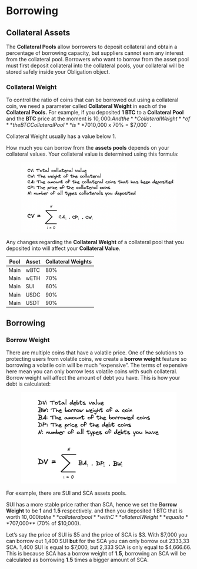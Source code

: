 # Borrowing

## Collateral Assets

The **Collateral Pools** allow borrowers to deposit collateral and obtain a percentage of borrowing capacity, but suppliers cannot earn any interest from the collateral pool. Borrowers who want to borrow from the asset pool must first deposit collateral into the collateral pools, your collateral will be stored safely inside your Obligation object.&#x20;

### Collateral Weight

To control the ratio of coins that can be borrowed out using a collateral coin, we need a parameter called **Collateral Weight** in each of the **Collateral Pools.** For example, if you deposited **1 BTC** to a **Collateral Pool** and the **BTC** price at the moment is $10,000. And the **Collateral Weight** of **the BTC Collateral Pool** is **70%**. That means you can only borrow out **70%** of your BTC coins value or equal to `$10,000 x 70% = $7,000` .

Collateral Weight usually has a value below 1.

How much you can borrow from the **assets pools** depends on your collateral values. Your collateral value is determined using this formula:

<figure><img src="../.gitbook/assets/image (1).png" alt=""><figcaption></figcaption></figure>

Any changes regarding the **Collateral Weight** of a collateral pool that you deposited into will affect your **Collateral Value**.

| Pool | Asset | Collateral Weights |
| ---- | ----- | ------------------ |
| Main | wBTC  | 80%                |
| Main | wETH  | 70%                |
| Main | SUI   | 60%                |
| Main | USDC  | 90%                |
| Main | USDT  | 90%                |

## Borrowing

### Borrow Weight

There are multiple coins that have a volatile price. One of the solutions to protecting users from volatile coins, we create a **borrow weight** feature so borrowing a volatile coin will be much “expensive”. The terms of expensive here mean you can only borrow less volatile coins with such collateral. Borrow weight will affect the amount of debt you have. This is how your debt is calculated:

<figure><img src="../.gitbook/assets/image.png" alt=""><figcaption></figcaption></figure>

For example, there are SUI and SCA assets pools.

SUI has a more stable price rather than SCA, hence we set the B**orrow Weight** to be **1** and **1.5** respectively. and then you deposited 1 BTC that is worth $10,000 to the **collateral pool** with C**ollateral Weight** equal to **70%** and your collateral value is **$7,000** (70% of $10,000).

Let’s say the price of SUI is $5 and the price of SCA is $3. With $7,000 you can borrow out 1,400 SUI **but** for the SCA you can only borrow out 2333,33 SCA. 1,400 SUI is equal to $7,000, but 2,333 SCA is only equal to $4,666.66. This is because SCA has a borrow weight of **1.5**, borrowing an SCA will be calculated as borrowing **1.5** times a bigger amount of SCA.
